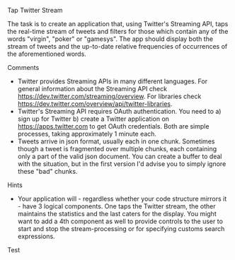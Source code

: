 Tap Twitter Stream

The task is to create an application that, using Twitter's Streaming API, taps the real-time stream of tweets and filters for those which contain any of the words "virgin", "poker" or "gamesys".
The app should display both the stream of tweets and the up-to-date relative frequencies of occurrences of the aforementioned words.

Comments

* Twitter provides Streaming APIs in many different languages. For general information about the Streaming API check https://dev.twitter.com/streaming/overview.
  For libraries check https://dev.twitter.com/overview/api/twitter-libraries.
* Twitter's Streaming API requires OAuth authentication. You need to
   a) sign up for Twitter
   b) create a Twitter application on https://apps.twitter.com
   to get OAuth credentials. Both are simple processes, taking approximately 1 minute each.
* Tweets arrive in json format, usually each in one chunk. Sometimes though a tweet is fragmented over multiple chunks, each containing only a part of the valid json document. You can create a buffer to deal with the situation, but in the first version I'd advise you to simply ignore these "bad" chunks.

Hints
* Your application will - regardless whether your code structure mirrors it - have 3 logical components. One taps the Twitter stream, the other maintains the statistics and the last caters for the display. You might want to add a 4th component as well to provide controls to the user to start and stop the stream-processing or for specifying customs search expressions.

Test
